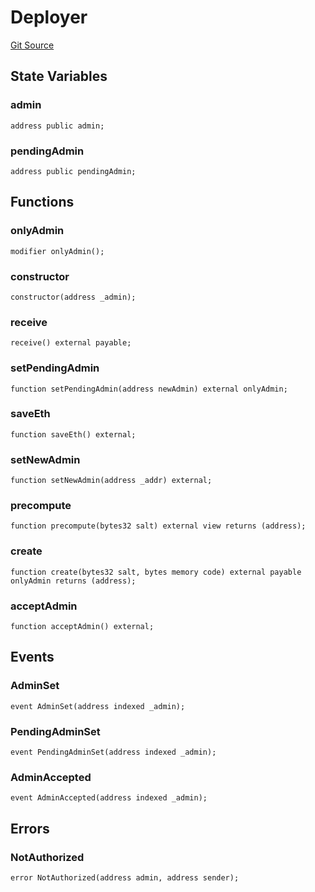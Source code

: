 # Deployer
[Git Source](https://github.com/malda-protocol/malda-lending/blob/157d7bccdcadcb7388d89b00ec47106a82e67e78/src\utils\Deployer.sol)


## State Variables
### admin

```solidity
address public admin;
```


### pendingAdmin

```solidity
address public pendingAdmin;
```


## Functions
### onlyAdmin


```solidity
modifier onlyAdmin();
```

### constructor


```solidity
constructor(address _admin);
```

### receive


```solidity
receive() external payable;
```

### setPendingAdmin


```solidity
function setPendingAdmin(address newAdmin) external onlyAdmin;
```

### saveEth


```solidity
function saveEth() external;
```

### setNewAdmin


```solidity
function setNewAdmin(address _addr) external;
```

### precompute


```solidity
function precompute(bytes32 salt) external view returns (address);
```

### create


```solidity
function create(bytes32 salt, bytes memory code) external payable onlyAdmin returns (address);
```

### acceptAdmin


```solidity
function acceptAdmin() external;
```

## Events
### AdminSet

```solidity
event AdminSet(address indexed _admin);
```

### PendingAdminSet

```solidity
event PendingAdminSet(address indexed _admin);
```

### AdminAccepted

```solidity
event AdminAccepted(address indexed _admin);
```

## Errors
### NotAuthorized

```solidity
error NotAuthorized(address admin, address sender);
```

